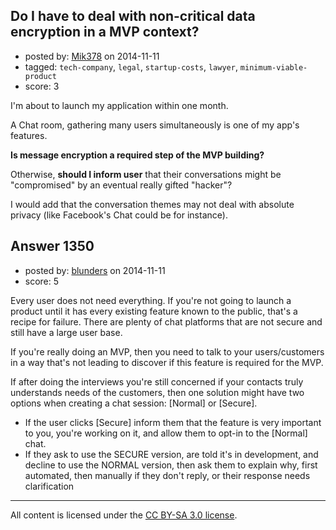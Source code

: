 ## Do I have to deal with non-critical data encryption in a MVP context?

- posted by: [Mik378](https://stackexchange.com/users/961739/mik378) on 2014-11-11
- tagged: `tech-company`, `legal`, `startup-costs`, `lawyer`, `minimum-viable-product`
- score: 3

<p>I'm about to launch my application within one month.</p>

<p>A Chat room, gathering many users simultaneously is one of my app's features.</p>

<p><strong>Is message encryption a required step of the MVP building?</strong> </p>

<p>Otherwise, <strong>should I inform user</strong> that their conversations might be "compromised" by an eventual really gifted "hacker"? </p>

<p>I would add that the conversation themes may not deal with absolute privacy (like Facebook's Chat could be for instance).</p>



## Answer 1350

- posted by: [blunders](https://stackexchange.com/users/216182/blunders) on 2014-11-11
- score: 5

<p>Every user does not need everything. If you're not going to launch a product until it has every existing feature known to the public, that's a recipe for failure. There are plenty of chat platforms that are not secure and still have a large user base.</p>

<p>If you're really doing an MVP, then you need to talk to your users/customers in a way that's not leading to discover if this feature is required for the MVP. </p>

<p>If after doing the interviews you're still concerned if your contacts truly understands needs of the customers, then one solution might have two options when creating a chat session: [Normal] or [Secure]. </p>

<ul>
<li>If the user clicks [Secure] inform them that the feature is very important to you, you're working on it, and allow them to opt-in to the [Normal] chat. </li>
<li>If they ask to use the SECURE version, are told it's in development, and decline to use the NORMAL version, then ask them to explain why, first automated, then manually if they don't reply, or their response needs clarification</li>
</ul>




---

All content is licensed under the [CC BY-SA 3.0 license](https://creativecommons.org/licenses/by-sa/3.0/).
